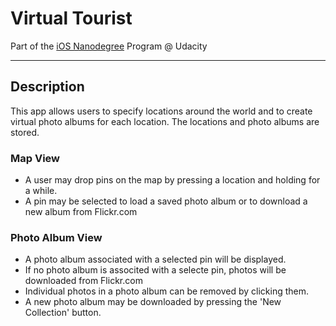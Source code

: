 # Virtual Tourist

Part of the [iOS Nanodegree](https://github.com/jaeseung16/NMRCalculator) Program @ Udacity

---

## Description

This app allows users to specify locations around the world and to create virtual photo albums for each location.
The locations and photo albums are stored.

### Map View

- A user may drop pins on the map by pressing a location and holding for a while.
- A pin may be selected to load a saved photo album or to download a new album from Flickr.com

### Photo Album View

- A photo album associated with a selected pin will be displayed.
- If no photo album is associted with a selecte pin, photos will be downloaded from Flickr.com
- Individual photos in a photo album can be removed by clicking them.
- A new photo album may be downloaded by pressing the 'New Collection' button.
